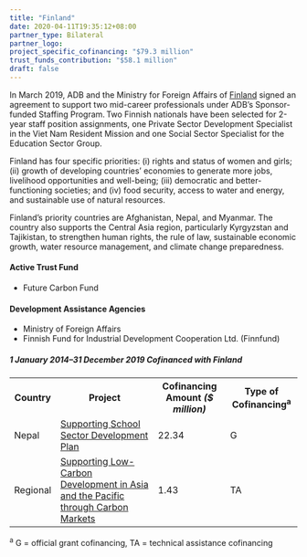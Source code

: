 ```yaml
---
title: "Finland"
date: 2020-04-11T19:35:12+08:00
partner_type: Bilateral
partner_logo:
project_specific_cofinancing: "$79.3 million"
trust_funds_contribution: "$58.1 million"
draft: false
---
```

In March 2019, ADB and the Ministry for Foreign Affairs of [Finland](https://www.adb.org/publications/finland-fact-sheet) signed an agreement to support two mid-career professionals under ADB’s Sponsor-funded Staffing Program. Two Finnish nationals have been selected for 2-year staff position assignments, one Private Sector Development Specialist in the Viet Nam Resident Mission and one Social Sector Specialist for the Education Sector Group.  

Finland has four specific priorities: (i) rights and status of women and girls; (ii) growth of developing countries’ economies to generate more jobs, livelihood opportunities and well-being; (iii) democratic and better-functioning societies; and (iv) food security, access to water and energy, and sustainable use of natural resources. 

Finland’s priority countries are Afghanistan, Nepal, and Myanmar. The country also supports the Central Asia region, particularly Kyrgyzstan and Tajikistan, to strengthen human rights, the rule of law, sustainable economic growth, water resource management, and climate change preparedness.

#### Active Trust Fund 

* Future Carbon Fund 

#### Development Assistance Agencies 

* Ministry of Foreign Affairs 
* Finnish Fund for Industrial Development Cooperation Ltd. (Finnfund) 

<split>

##### _1 January 2014–31 December 2019_ Cofinanced with Finland

<table class="table dr-partner-table">

<tr>
<th>Country</th>
<th>Project</th>
<th>Cofinancing Amount <em>($ million)</em></th>
<th>Type of Cofinancing<sup>a</sup></th>
</tr>
<tr>
<td>Nepal</td>
<td><a
href="https://www.adb.org/projects/49424-001/main" target="_blank">Supporting School Sector Development Plan</a></td>
<td>22.34 </td>
<td>G</td>
</tr>
<tr>
<td>Regional</td>
<td><a
href="https://www.adb.org/projects/49270-001/main" target="_blank">Supporting Low-Carbon Development in Asia and the Pacific through Carbon Markets</a></td>
<td>1.43 </td>
<td>TA</td>
</tr>

</table>

<p class="dr-footnote"><sup>a</sup> G = official grant cofinancing, TA = technical assistance cofinancing</p>
